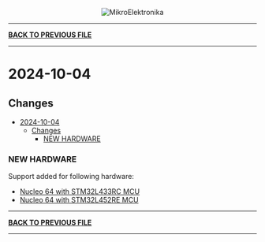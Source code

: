 <p align="center">
  <img src="http://www.mikroe.com/img/designs/beta/logo_small.png?raw=true" alt="MikroElektronika"/>
</p>

---

**[BACK TO PREVIOUS FILE](../changelog.md)**

---

# 2024-10-04

## Changes

- [2024-10-04](#2024-10-04)
  - [Changes](#changes)
    - [NEW HARDWARE](#new-hardware)

### NEW HARDWARE

Support added for following hardware:

+ [Nucleo 64 with STM32L433RC MCU](https://www.st.com/content/st_com/en/products/evaluation-tools/product-evaluation-tools/mcu-mpu-eval-tools/stm32-mcu-mpu-eval-tools/stm32-nucleo-boards/nucleo-l433rc-p.html)
+ [Nucleo 64 with STM32L452RE MCU](https://www.st.com/content/st_com/en/products/evaluation-tools/product-evaluation-tools/mcu-mpu-eval-tools/stm32-mcu-mpu-eval-tools/stm32-nucleo-boards/nucleo-l452re.html)

---

**[BACK TO PREVIOUS FILE](../changelog.md)**

---
